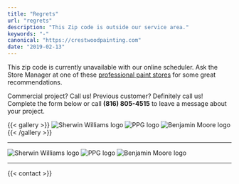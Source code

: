 ```yaml
---
title: "Regrets"
url: "regrets"
description: "This Zip code is outside our service area."
keywords: "-"
canonical: "https://crestwoodpainting.com"
date: "2019-02-13"
---
```


This zip code is currently unavailable with our online scheduler. Ask the Store Manager at one of these [professional paint stores](https://www.google.com/search?q=paint+stores+kansas+city) for some great recommendations.

Commercial project? Call us! Previous customer? Definitely call us! Complete the form below or call **(816) 805-4515** to leave a message about your project.

{{< gallery >}}
![Sherwin Williams logo](/images/SW-logo.jpg_142x80.webp) ![PPG logo](/images/Logo-PPG.png?h=100) ![Benjamin Moore logo](/images/Logo-Benjamin-Moore.png?h100)
{{< /gallery >}}
___
![Sherwin Williams logo](images/SW-logo.png?h=100) ![PPG logo](images/Logo-PPG.png?h=100) ![Benjamin Moore logo](images/Logo-Benjamin-Moore.png?h100)
___
{{< contact >}}
